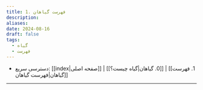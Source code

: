 ```yaml
---
title: 1. فهرست گیاهان
description: 
aliases: 
date: 2024-08-16
draft: false
tags:
  - گیاه
  - فهرست
---
```

- دسترسی سریع: [[index|صفحه اصلی]] | [[0. گیاهان|گیاه چیست؟]] | [[1. فهرست گیاهان|فهرست گیاهان]]
---
